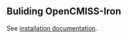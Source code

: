 ## Buliding OpenCMISS-Iron

See [installation documentation](http://opencmiss.org/documentation/building/cmake/setup/docs/index.html/).